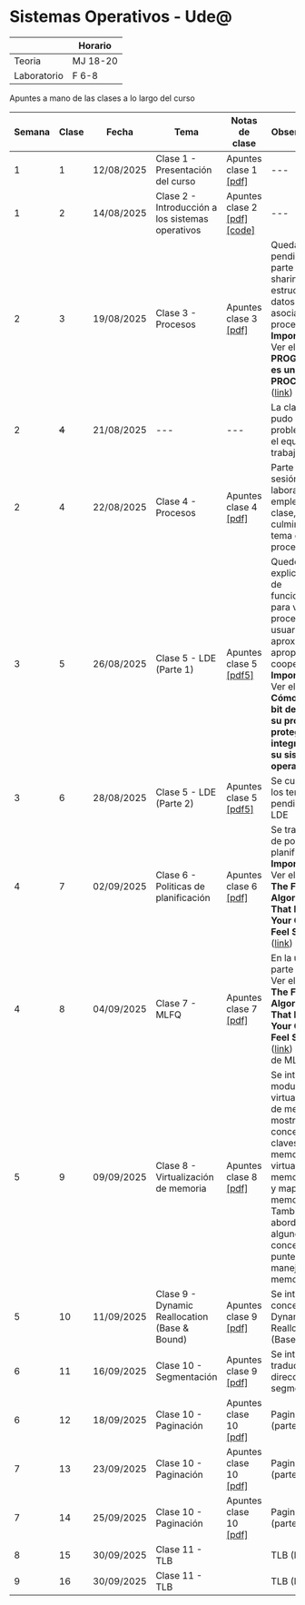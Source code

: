 # Sistemas Operativos - Ude@

|   |Horario|
|---|---|
|Teoria|MJ 18-20|
|Laboratorio|F 6-8|

Apuntes a mano de las clases a lo largo del curso

|Semana	| Clase	| Fecha | Tema | Notas de clase | Observaciones |
|----|----|----|----|----|----|
|1	 | 1 | 12/08/2025 | Clase 1 - Presentación del curso | Apuntes clase 1 [[pdf]](clase_01/SO-clase_01_12-08-2025.pdf) | --- |
|1	 | 2 | 14/08/2025 | Clase 2 - Introducción a los sistemas operativos | Apuntes clase 2 [[pdf]](clase_02/SO-clase_02_14-08-2025.pdf) [[code]](clase_02/code/) | --- |
|2	 | 3 | 19/08/2025 | Clase 3 - Procesos | Apuntes clase 3 [[pdf]](clase_03/SO-clase_03_19-08-2025.pdf) | Queda pendiente la parte de CPU sharing y las estructuras de datos asociadas a los procesos. **Importante**: Ver el video **UN PROGRAMA no es un PROCESO** ([link](https://www.youtube.com/watch?v=7ge7u5VUSbE))|
|2	 | ~~4~~| 21/08/2025 | --- | --- | La clase no se pudo dar por problemas en el equipo de trabajo |
|2	 | 4 | 22/08/2025 | Clase 4 - Procesos | Apuntes clase 4 [[pdf]](clase_04/SO-clase_04_22-08-2025.pdf) | Parte de la sesión de laboratorio se empleo para la clase, se logro culminar el tema de procesos |
|3	 | 5| 26/08/2025 | Clase 5 - LDE (Parte 1) | Apuntes clase 5 [[pdf5]](clase_05/SO-clase_0_26-08-2025.pdf) | Quedo faltando explicar el caso de funcionamiento para varios procesos de usuario y las aproximaciones apropiativa y cooperativa. **Importante**: Ver el video **Cómo un solo bit dentro de su procesador protege la integridad de su sistema operativo** ([link](https://www.youtube.com/watch?v=H4SDPLiUnv4&t=1052s)) |
|3	 | 6| 28/08/2025 | Clase 5 - LDE (Parte 2) | Apuntes clase 5 [[pdf5]](clase_05/SO-clase_0_26-08-2025.pdf) | Se culminaron los temas pendientes de LDE |
|4	 | 7| 02/09/2025 | Clase 6 - Politicas de planificación | Apuntes clase 6 [[pdf]](clase_06/SO-clase_06_28-08-2025.pdf) | Se trato el tema de politicas de planificación. **Importante**: Ver el video **The Fancy Algorithms That Make Your Computer Feel Smoother** ([link](https://www.youtube.com/watch?v=O2tV9q6784k)) |
|4	 | 8| 04/09/2025 | Clase 7 - MLFQ| Apuntes clase 7 [[pdf]](clase_07/SO-clase_07_04-09-2025.pdf) | En la ultima parte del video Ver el video **The Fancy Algorithms That Make Your Computer Feel Smoother** ([link](https://www.youtube.com/watch?v=O2tV9q6784k)) se habla de MLFQ|
|5|9|09/09/2025|Clase 8 - Virtualización de memoria| Apuntes clase 8 [[pdf]](clase_08/SO-clase_08_09-09-2025.pdf)|Se introduce el modulo de virtualizacion de memoria mostrando conceptos claves como: memoria virtual, memoria fisica y mapa de memoria. Tambien se abordan algunos conceptos de punteros y manejo de memoria en C|
|5|10|11/09/2025|Clase 9 - Dynamic Reallocation (Base & Bound)| Apuntes clase 9 [[pdf]](clase_09/SO-clase_09_11-09-2025.pdf)|Se introduce el concepto de Dynamic Reallocation (Base & Bound)|
|6|11|16/09/2025|Clase 10 - Segmentación| Apuntes clase 9 [[pdf]](clase_09/SO-clase_09_11-09-2025.pdf)|Se introduce la traducción de direcciones por segmentación|
|6|12|18/09/2025|Clase 10 - Paginación| Apuntes clase 10 [[pdf]](clase_10/SO-clase_10_18-09-2025.pdf) |Paginación (parte 1)|
|7|13|23/09/2025|Clase 10 - Paginación| Apuntes clase 10 [[pdf]](clase_10/SO-clase_10_18-09-2025.pdf) |Paginación (parte 2)|
|7|14|25/09/2025|Clase 10 - Paginación| Apuntes clase 10 [[pdf]](clase_10/SO-clase_10_18-09-2025.pdf) |Paginación (parte 3)|
|8|15|30/09/2025|Clase 11 - TLB|  |TLB (Parte 1)|
|9|16|30/09/2025|Clase 11 - TLB|  |TLB (Parte 2)|
